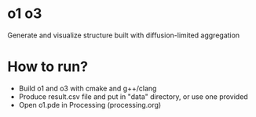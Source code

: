 # o1 o3
Generate and visualize structure built with diffusion-limited aggregation

# How to run?

* Build o1 and o3 with cmake and g++/clang
* Produce result.csv file and put in "data" directory, or use one provided
* Open o1.pde in Processing (processing.org)

